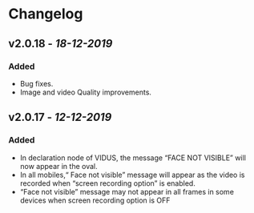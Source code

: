 # Changelog

## **v2.0.18** - *18-12-2019*
### Added
- Bug fixes.
- Image and video Quality improvements.

## **v2.0.17** - *12-12-2019*
### Added
- In declaration node of VIDUS, the message “FACE NOT VISIBLE” will now appear in the oval.
- In all mobiles,“ Face not visible” message will appear as the video is recorded when “screen recording option” is enabled.
- “Face not visible” message may not appear in all frames in some devices when screen recording option is OFF
